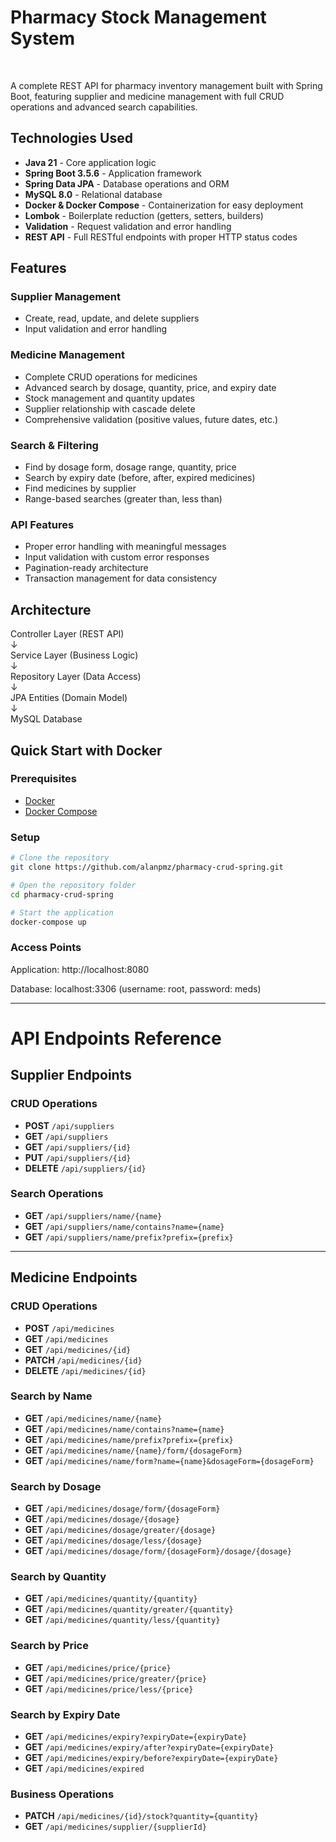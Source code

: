 # Pharmacy Stock Management System

<p align="center">
  <img src="https://img.shields.io/badge/Java-21-007396?logo=openjdk&logoColor=white"  alt=""/>
  <img src="https://img.shields.io/badge/Spring%20Boot-3.5.6-6DB33F?logo=springboot&logoColor=white"  alt=""/>
  <img src="https://img.shields.io/badge/Spring%20Data%20JPA-3.5.4-6DB33F?logo=spring&logoColor=white"  alt=""/>
  <img src="https://img.shields.io/badge/MySQL-8.0-4479A1?logo=mysql&logoColor=white"  alt=""/>
  <img src="https://img.shields.io/badge/Docker-2496ED?logo=docker&logoColor=white"  alt=""/>
  <img src="https://img.shields.io/badge/Spring%20Web-6DB33F?logo=spring&logoColor=white"  alt=""/>
</p>

A complete REST API for pharmacy inventory management built with Spring Boot, featuring supplier and medicine management with full CRUD operations and advanced search capabilities.

## Technologies Used

- **Java 21** - Core application logic
- **Spring Boot 3.5.6** - Application framework
- **Spring Data JPA** - Database operations and ORM
- **MySQL 8.0** - Relational database
- **Docker & Docker Compose** - Containerization for easy deployment
- **Lombok** - Boilerplate reduction (getters, setters, builders)
- **Validation** - Request validation and error handling
- **REST API** - Full RESTful endpoints with proper HTTP status codes

## Features

### Supplier Management
-  Create, read, update, and delete suppliers
-  Input validation and error handling

### Medicine Management
-  Complete CRUD operations for medicines
-  Advanced search by dosage, quantity, price, and expiry date
-  Stock management and quantity updates
-  Supplier relationship with cascade delete
-  Comprehensive validation (positive values, future dates, etc.)

### Search & Filtering
-  Find by dosage form, dosage range, quantity, price
-  Search by expiry date (before, after, expired medicines)
-  Find medicines by supplier
-  Range-based searches (greater than, less than)

### API Features
-  Proper error handling with meaningful messages
-  Input validation with custom error responses
-  Pagination-ready architecture
-  Transaction management for data consistency

## Architecture
Controller Layer (REST API)<br>
↓<br>
Service Layer (Business Logic)<br>
↓<br>
Repository Layer (Data Access)<br>
↓<br>
JPA Entities (Domain Model)<br>
↓<br>
MySQL Database<br>

## Quick Start with Docker

### Prerequisites
- [Docker](https://www.docker.com)
- [Docker Compose](https://docs.docker.com/compose/)

### Setup
```bash
# Clone the repository
git clone https://github.com/alanpmz/pharmacy-crud-spring.git

# Open the repository folder 
cd pharmacy-crud-spring

# Start the application
docker-compose up
```

### Access Points
Application: http://localhost:8080

Database: localhost:3306 (username: root, password: meds)

---

# API Endpoints Reference

## Supplier Endpoints

### **CRUD Operations**
- **POST** `/api/suppliers`
- **GET** `/api/suppliers`
- **GET** `/api/suppliers/{id}`
- **PUT** `/api/suppliers/{id}`
- **DELETE** `/api/suppliers/{id}`

### **Search Operations**
- **GET** `/api/suppliers/name/{name}`
- **GET** `/api/suppliers/name/contains?name={name}`
- **GET** `/api/suppliers/name/prefix?prefix={prefix}`

---

##  Medicine Endpoints

### **CRUD Operations**
- **POST** `/api/medicines`
- **GET** `/api/medicines`
- **GET** `/api/medicines/{id}`
- **PATCH** `/api/medicines/{id}`
- **DELETE** `/api/medicines/{id}`

### **Search by Name**
- **GET** `/api/medicines/name/{name}`
- **GET** `/api/medicines/name/contains?name={name}`
- **GET** `/api/medicines/name/prefix?prefix={prefix}`
- **GET** `/api/medicines/name/{name}/form/{dosageForm}`
- **GET** `/api/medicines/name/form?name={name}&dosageForm={dosageForm}`

### **Search by Dosage**
- **GET** `/api/medicines/dosage/form/{dosageForm}`
- **GET** `/api/medicines/dosage/{dosage}`
- **GET** `/api/medicines/dosage/greater/{dosage}`
- **GET** `/api/medicines/dosage/less/{dosage}`
- **GET** `/api/medicines/dosage/form/{dosageForm}/dosage/{dosage}`

### **Search by Quantity**
- **GET** `/api/medicines/quantity/{quantity}`
- **GET** `/api/medicines/quantity/greater/{quantity}`
- **GET** `/api/medicines/quantity/less/{quantity}`

### **Search by Price**
- **GET** `/api/medicines/price/{price}`
- **GET** `/api/medicines/price/greater/{price}`
- **GET** `/api/medicines/price/less/{price}`

### **Search by Expiry Date**
- **GET** `/api/medicines/expiry?expiryDate={expiryDate}`
- **GET** `/api/medicines/expiry/after?expiryDate={expiryDate}`
- **GET** `/api/medicines/expiry/before?expiryDate={expiryDate}`
- **GET** `/api/medicines/expired`

### **Business Operations**
- **PATCH** `/api/medicines/{id}/stock?quantity={quantity}`
- **GET** `/api/medicines/supplier/{supplierId}`